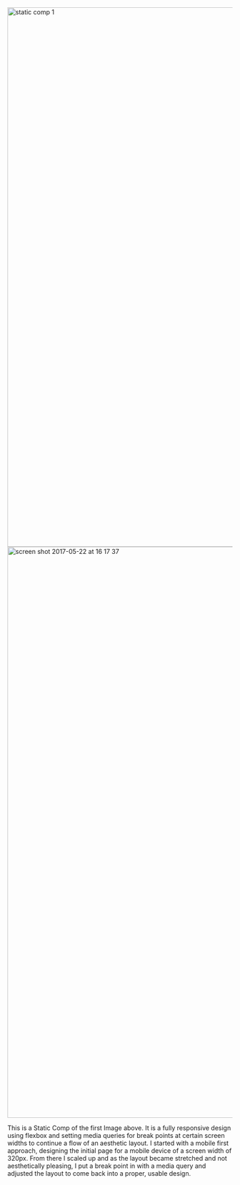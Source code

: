 
<img width="1209" alt="static comp 1" src="https://cloud.githubusercontent.com/assets/23174736/26337756/63644efc-3f38-11e7-9e11-4843fc056b71.png">



<img width="1280" alt="screen shot 2017-05-22 at 16 17 37" src="https://cloud.githubusercontent.com/assets/23174736/26337704/f8f2a38e-3f37-11e7-9784-0c6659f05471.png">



This is a Static Comp of the first Image above.  It is a fully responsive design using flexbox and setting media queries for break points at certain screen widths to continue a flow of an aesthetic layout.  I started with a mobile first approach, designing the initial page for a mobile device of a screen width of 320px.  From there I scaled up and as the layout became stretched and not aesthetically pleasing, I put a break point in with a media query and adjusted the layout to come back into a proper, usable design.  
